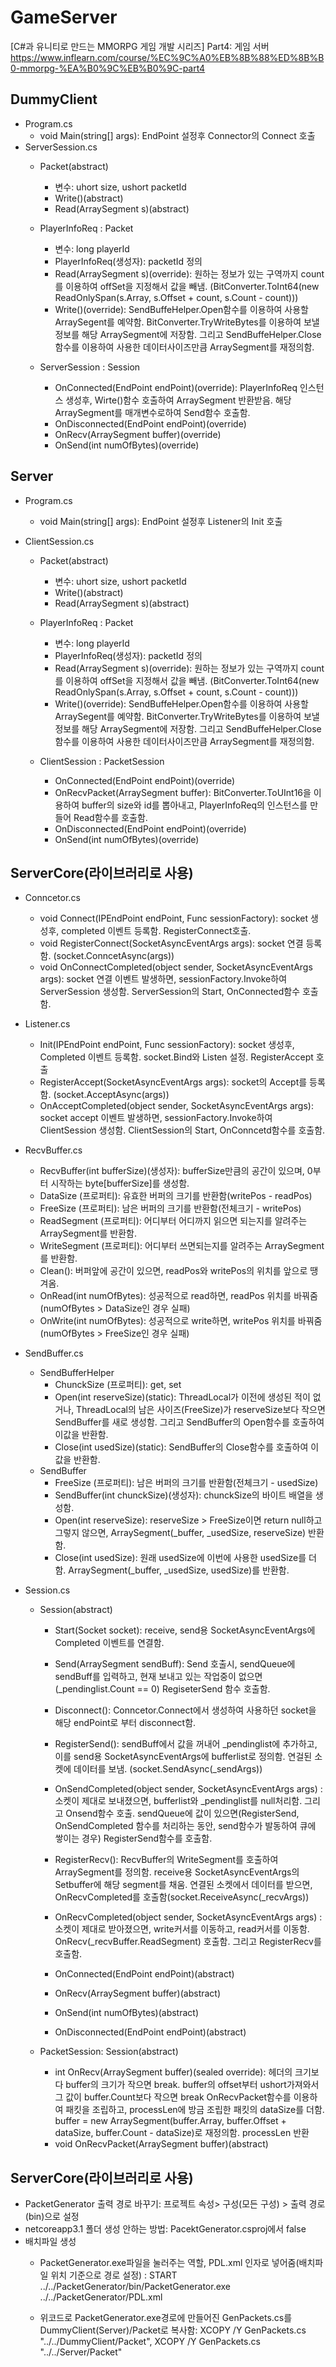 # GameServer
[C#과 유니티로 만드는 MMORPG 게임 개발 시리즈] Part4: 게임 서버
https://www.inflearn.com/course/%EC%9C%A0%EB%8B%88%ED%8B%B0-mmorpg-%EA%B0%9C%EB%B0%9C-part4

## DummyClient
- Program.cs
  - void Main(string[] args): EndPoint 설정후 Connector의 Connect 호출
- ServerSession.cs
  - Packet(abstract)
    - 변수: uhort size, ushort packetId
    - Write()(abstract)
    - Read(ArraySegment<byte> s)(abstract)
  
  - PlayerInfoReq : Packet 
    - 변수: long playerId
    - PlayerInfoReq(생성자): packetId 정의
    - Read(ArraySegment<byte> s)(override): 원하는 정보가 있는 구역까지 count를 이용하여 offSet을 지정해서 값을 빼냄. (BitConverter.ToInt64(new ReadOnlySpan<byte>(s.Array, s.Offset + count, s.Count - count)))
    - Write()(override): SendBuffeHelper.Open함수를 이용하여 사용할 ArraySegent를 예약함. BitConverter.TryWriteBytes를 이용하여 보낼 정보를 해당 ArraySegment에 저장함. 그리고 SendBuffeHelper.Close함수를 이용하여 사용한 데이터사이즈만큼 ArraySegment를 재정의함.
  
  - ServerSession : Session
    - OnConnected(EndPoint endPoint)(override): PlayerInfoReq 인스턴스 생성후, Wirte()함수 호출하여 ArraySegment 반환받음. 해당 ArraySegment를 매개변수로하여 Send함수 호출함.
    - OnDisconnected(EndPoint endPoint)(override)
    - OnRecv(ArraySegment<byte> buffer)(override)
    - OnSend(int numOfBytes)(override)
  

## Server
- Program.cs
  - void Main(string[] args): EndPoint 설정후 Listener의 Init 호출

- ClientSession.cs
  - Packet(abstract)
    - 변수: uhort size, ushort packetId
    - Write()(abstract)
    - Read(ArraySegment<byte> s)(abstract)
  
  - PlayerInfoReq : Packet 
    - 변수: long playerId
    - PlayerInfoReq(생성자): packetId 정의
    - Read(ArraySegment<byte> s)(override): 원하는 정보가 있는 구역까지 count를 이용하여 offSet을 지정해서 값을 빼냄. (BitConverter.ToInt64(new ReadOnlySpan<byte>(s.Array, s.Offset + count, s.Count - count)))
    - Write()(override): SendBuffeHelper.Open함수를 이용하여 사용할 ArraySegent를 예약함. BitConverter.TryWriteBytes를 이용하여 보낼 정보를 해당 ArraySegment에 저장함. 그리고 SendBuffeHelper.Close함수를 이용하여 사용한 데이터사이즈만큼 ArraySegment를 재정의함.

  - ClientSession : PacketSession
    - OnConnected(EndPoint endPoint)(override)
    - OnRecvPacket(ArraySegment<byte> buffer): BitConverter.ToUInt16을 이용하여 buffer의 size와 id를 뽑아내고, PlayerInfoReq의 인스턴스를 만들어 Read함수를 호출함.
    - OnDisconnected(EndPoint endPoint)(override)
    - OnSend(int numOfBytes)(override)

## ServerCore(라이브러리로 사용)
- Conncetor.cs
  - void Connect(IPEndPoint endPoint, Func<Session> sessionFactory): socket 생성후, completed 이벤트 등록함. RegisterConnect호출.
  - void RegisterConnect(SocketAsyncEventArgs args): socket 연결 등록함. (socket.ConncetAsync(args)) 
  - void OnConnectCompleted(object sender, SocketAsyncEventArgs args): socket 연결 이벤트 발생하면, sessionFactory.Invoke하여 ServerSession 생성함. ServerSession의 Start, OnConnected함수 호출함.
  
- Listener.cs
  - Init(IPEndPoint endPoint, Func<Session> sessionFactory): socket 생성후, Completed 이벤트 등록함. socket.Bind와 Listen 설정. RegisterAccept 호출
  - RegisterAccept(SocketAsyncEventArgs args): socket의 Accept를 등록함. (socket.AcceptAsync(args))
  - OnAcceptCompleted(object sender, SocketAsyncEventArgs args): socket accept 이벤트 발생하면, sessionFactory.Invoke하여 ClientSession 생성함. ClientSession의 Start, OnConncetd함수를 호출함.
  
- RecvBuffer.cs
  - RecvBuffer(int bufferSize)(생성자): bufferSize만큼의 공간이 있으며, 0부터 시작하는 byte[bufferSize]를 생성함.
  - DataSize (프로퍼티): 유효한 버퍼의 크기를 반환함(writePos - readPos)
  - FreeSize (프로퍼티): 남은 버퍼의 크기를 반환함(전체크기 - writePos)
  - ReadSegment (프로퍼티): 어디부터 어디까지 읽으면 되는지를 알려주는 ArraySegment를 반환함.
  - WriteSegment (프로퍼티): 어디부터 쓰면되는지를 알려주는 ArraySegment를 반환함.
  - Clean(): 버퍼앞에 공간이 있으면, readPos와 writePos의 위치를 앞으로 땡겨옴.
  - OnRead(int numOfBytes): 성공적으로 read하면, readPos 위치를 바꿔줌(numOfBytes > DataSize인 경우 실패)
  - OnWrite(int numOfBytes): 성공적으로 write하면, writePos 위치를 바꿔줌(numOfBytes > FreeSize인 경우 실패)

- SendBuffer.cs
  - SendBufferHelper
    - ChunckSize (프로퍼티): get, set
    - Open(int reserveSize)(static): ThreadLocal<SendBuffer>가 이전에 생성된 적이 없거나, ThreadLocal<SendBuffer>의 남은 사이즈(FreeSize)가 reserveSize보다 작으면 SendBuffer를 새로 생성함. 그리고 SendBuffer의 Open함수를 호출하여 이값을 반환함.
    - Close(int usedSize)(static): SendBuffer의 Close함수를 호출하여 이값을 반환함.
  - SendBuffer
    - FreeSize (프로퍼티): 남은 버퍼의 크기를 반환함(전체크기 - usedSize)
    - SendBuffer(int chunckSize)(생성자): chunckSize의 바이트 배열을 생성함.
    - Open(int reserveSize): reserveSize > FreeSize이면 return null하고 그렇지 않으면, ArraySegment<byte>(_buffer, _usedSize, reserveSize) 반환함.
    - Close(int usedSize): 원래 usedSize에 이번에 사용한 usedSize를 더함. ArraySegment<byte>(_buffer, _usedSize, usedSize)를 반환함.
  
- Session.cs
   - Session(abstract)
      - Start(Socket socket): receive, send용 SocketAsyncEventArgs에 Completed 이벤트를 연결함.
      - Send(ArraySegment<byte> sendBuff): Send 호출시, sendQueue에 sendBuff를 입력하고, 현재 보내고 있는 작업중이 없으면(_pendinglist.Count == 0) RegiseterSend 함수 호출함.
      - Disconnect(): Conncetor.Connect에서 생성하여 사용하던 socket을 해당 endPoint로 부터 disconnect함.
      - RegisterSend(): sendBuff에서 값을 꺼내어 _pendinglist에 추가하고, 이를 send용 SocketAsyncEventArgs에 bufferlist로 정의함. 연걸된 소켓에 데이터를 보냄. (socket.SendAsync(_sendArgs))
      - OnSendCompleted(object sender, SocketAsyncEventArgs args) : 소켓이 제대로 보내졌으면, bufferlist와 _pendinglist를 null처리함. 그리고 Onsend함수 호출. sendQueue에 값이 있으면(RegisterSend, OnSendCompleted 함수를 처리하는 동안, send함수가 발동하여 큐에 쌓이는 경우)  RegisterSend함수를 호출함.
      - RegisterRecv(): RecvBuffer의 WriteSegment를 호출하여 ArraySegment<byte>를 정의함. receive용 SocketAsyncEventArgs의 Setbuffer에 해당 segment를 채움. 연결된 소켓에서 데이터를 받으면, OnRecvCompleted를 호출함(socket.ReceiveAsync(_recvArgs))
      - OnRecvCompleted(object sender, SocketAsyncEventArgs args) : 소켓이 제대로 받아졌으면, write커서를 이동하고, read커서를 이동함. OnRecv(_recvBuffer.ReadSegment) 호출함. 그리고 RegisterRecv를 호출함.
  
      - OnConnected(EndPoint endPoint)(abstract)
      - OnRecv(ArraySegment<byte> buffer)(abstract)      
      - OnSend(int numOfBytes)(abstract)
      - OnDisconnected(EndPoint endPoint)(abstract)   
  
   - PacketSession: Session(abstract)
      - int OnRecv(ArraySegment<byte> buffer)(sealed override): 헤더의 크기보다 buffer의 크기가 작으면 break. buffer의 offset부터 ushort가져와서 그 값이 buffer.Count보다 작으면 break OnRecvPacket함수를 이용하여 패킷을 조립하고, processLen에 방금 조립한 패킷의 dataSize를 더함. buffer = new ArraySegment<byte>(buffer.Array, buffer.Offset + dataSize, buffer.Count - dataSize)로 재정의함. processLen 반환
      - void OnRecvPacket(ArraySegment<byte> buffer)(abstract) 

  
 ## ServerCore(라이브러리로 사용)
  
 - PacketGenerator 출력 경로 바꾸기: 프로젝트 속성> 구성(모든 구성) > 출력 경로(bin\)으로 설정
 - netcoreapp3.1 폴더 생성 안하는 방법: PacektGenerator.csproj에서 <AppendTargetFrameworkToOutputPath>false</AppendTargetFrameworkToOutputPath>
 - 배치파일 생성
    - PacketGenerator.exe파일을 눌러주는 역할, PDL.xml 인자로 넣어줌(배치파일 위치 기준으로 경로 설정) : START ../../PacketGenerator/bin/PacketGenerator.exe  ../../PacketGenerator/PDL.xml
    
    - 위코드로 PacketGenerator.exe경로에 만들어진 GenPackets.cs를 DummyClient(Server)/Packet로 복사함: XCOPY /Y GenPackets.cs "../../DummyClient/Packet", XCOPY /Y GenPackets.cs "../../Server/Packet"
